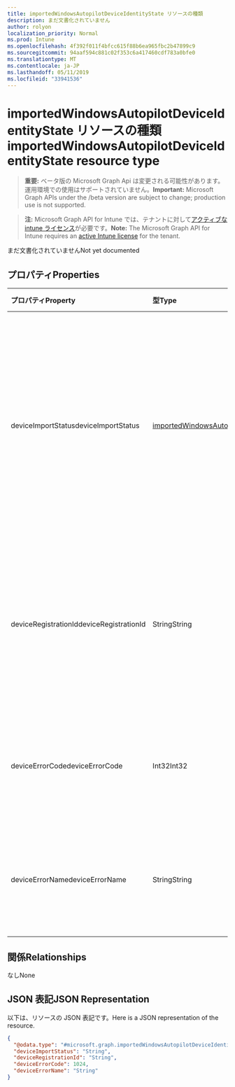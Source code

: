 ```yaml
---
title: importedWindowsAutopilotDeviceIdentityState リソースの種類
description: まだ文書化されていません
author: rolyon
localization_priority: Normal
ms.prod: Intune
ms.openlocfilehash: 4f392f011f4bfcc615f88b6ea965fbc2b47899c9
ms.sourcegitcommit: 94aaf594c881c02f353c6a417460cdf783a0bfe0
ms.translationtype: MT
ms.contentlocale: ja-JP
ms.lasthandoff: 05/11/2019
ms.locfileid: "33941536"
---
```

# <a name="importedwindowsautopilotdeviceidentitystate-resource-type"></a><span data-ttu-id="8e1fd-103">importedWindowsAutopilotDeviceIdentityState リソースの種類</span><span class="sxs-lookup"><span data-stu-id="8e1fd-103">importedWindowsAutopilotDeviceIdentityState resource type</span></span>

> <span data-ttu-id="8e1fd-104">**重要:** ベータ版の Microsoft Graph Api は変更される可能性があります。運用環境での使用はサポートされていません。</span><span class="sxs-lookup"><span data-stu-id="8e1fd-104">**Important:** Microsoft Graph APIs under the /beta version are subject to change; production use is not supported.</span></span>

> <span data-ttu-id="8e1fd-105">**注:** Microsoft Graph API for Intune では、テナントに対して[アクティブな intune ライセンス](https://go.microsoft.com/fwlink/?linkid=839381)が必要です。</span><span class="sxs-lookup"><span data-stu-id="8e1fd-105">**Note:** The Microsoft Graph API for Intune requires an [active Intune license](https://go.microsoft.com/fwlink/?linkid=839381) for the tenant.</span></span>

<span data-ttu-id="8e1fd-106">まだ文書化されていません</span><span class="sxs-lookup"><span data-stu-id="8e1fd-106">Not yet documented</span></span>

## <a name="properties"></a><span data-ttu-id="8e1fd-107">プロパティ</span><span class="sxs-lookup"><span data-stu-id="8e1fd-107">Properties</span></span>
|<span data-ttu-id="8e1fd-108">プロパティ</span><span class="sxs-lookup"><span data-stu-id="8e1fd-108">Property</span></span>|<span data-ttu-id="8e1fd-109">型</span><span class="sxs-lookup"><span data-stu-id="8e1fd-109">Type</span></span>|<span data-ttu-id="8e1fd-110">説明</span><span class="sxs-lookup"><span data-stu-id="8e1fd-110">Description</span></span>|
|:---|:---|:---|
|<span data-ttu-id="8e1fd-111">deviceImportStatus</span><span class="sxs-lookup"><span data-stu-id="8e1fd-111">deviceImportStatus</span></span>|[<span data-ttu-id="8e1fd-112">importedWindowsAutopilotDeviceIdentityImportStatus</span><span class="sxs-lookup"><span data-stu-id="8e1fd-112">importedWindowsAutopilotDeviceIdentityImportStatus</span></span>](../resources/intune-enrollment-importedwindowsautopilotdeviceidentityimportstatus.md)|<span data-ttu-id="8e1fd-113">Device Directory Service (DDS) から報告されたデバイスの状態です。</span><span class="sxs-lookup"><span data-stu-id="8e1fd-113">Device status reported by Device Directory Service(DDS).</span></span> <span data-ttu-id="8e1fd-114">可能な値は、`unknown`、`pending`、`partial`、`complete`、`error` です。</span><span class="sxs-lookup"><span data-stu-id="8e1fd-114">Possible values are: `unknown`, `pending`, `partial`, `complete`, `error`.</span></span>|
|<span data-ttu-id="8e1fd-115">deviceRegistrationId</span><span class="sxs-lookup"><span data-stu-id="8e1fd-115">deviceRegistrationId</span></span>|<span data-ttu-id="8e1fd-116">String</span><span class="sxs-lookup"><span data-stu-id="8e1fd-116">String</span></span>|<span data-ttu-id="8e1fd-117">正常に追加されたと Devce Directory Service (DDS) から報告されたデバイスの Devce Registration ID です。</span><span class="sxs-lookup"><span data-stu-id="8e1fd-117">Device Registration ID for successfully added device reported by Device Directory Service(DDS).</span></span>|
|<span data-ttu-id="8e1fd-118">deviceErrorCode</span><span class="sxs-lookup"><span data-stu-id="8e1fd-118">deviceErrorCode</span></span>|<span data-ttu-id="8e1fd-119">Int32</span><span class="sxs-lookup"><span data-stu-id="8e1fd-119">Int32</span></span>|<span data-ttu-id="8e1fd-120">Device Directory Service (DDS) から報告されたデバイス エラー コードです。</span><span class="sxs-lookup"><span data-stu-id="8e1fd-120">Device error code reported by Device Directory Service(DDS).</span></span>|
|<span data-ttu-id="8e1fd-121">deviceErrorName</span><span class="sxs-lookup"><span data-stu-id="8e1fd-121">deviceErrorName</span></span>|<span data-ttu-id="8e1fd-122">String</span><span class="sxs-lookup"><span data-stu-id="8e1fd-122">String</span></span>|<span data-ttu-id="8e1fd-123">Device Directory Service (DDS) から報告されたデバイス エラー名です。</span><span class="sxs-lookup"><span data-stu-id="8e1fd-123">Device error name reported by Device Directory Service(DDS).</span></span>|

## <a name="relationships"></a><span data-ttu-id="8e1fd-124">関係</span><span class="sxs-lookup"><span data-stu-id="8e1fd-124">Relationships</span></span>
<span data-ttu-id="8e1fd-125">なし</span><span class="sxs-lookup"><span data-stu-id="8e1fd-125">None</span></span>

## <a name="json-representation"></a><span data-ttu-id="8e1fd-126">JSON 表記</span><span class="sxs-lookup"><span data-stu-id="8e1fd-126">JSON Representation</span></span>
<span data-ttu-id="8e1fd-127">以下は、リソースの JSON 表記です。</span><span class="sxs-lookup"><span data-stu-id="8e1fd-127">Here is a JSON representation of the resource.</span></span>
<!-- {
  "blockType": "resource",
  "@odata.type": "microsoft.graph.importedWindowsAutopilotDeviceIdentityState"
}
-->
``` json
{
  "@odata.type": "#microsoft.graph.importedWindowsAutopilotDeviceIdentityState",
  "deviceImportStatus": "String",
  "deviceRegistrationId": "String",
  "deviceErrorCode": 1024,
  "deviceErrorName": "String"
}
```




